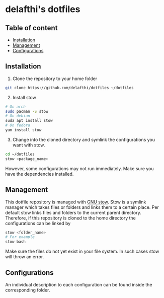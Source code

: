 # delafthi's dotfiles

## Table of content

- [Installation](#Installation)
- [Management](#Management)
- [Configurations](#Configurations)

## Installation

1. Clone the repository to your home folder

```sh
git clone https://github.com/delafthi/dotfiles ~/dotfiles
```

2. Install stow

```sh
# On arch
sudo pacman -S stow
# On debian
suda apt install stow
# On fedora
yum install stow
```
3. Change into the cloned directory and symlink the configurations you want with
   stow.

```sh
cd ~/dotfiles
stow <package_name>
```

However, some configurations may not run immediately. Make sure you have the
dependencies installed.

## Management

This dotfile repository is managed with [GNU stow](https://www.gnu.org/software/stow/).
Stow is a symlink manager which takes files or folders and links them to a
certain place. Per default stow links files and folders to the current parent
directory. Therefore, if this repository is cloned to the home directory the
configurations can be linked by

```sh
stow <folder_name>
# For example
stow bash
```

Make sure the files do not yet exist in your file system. In such cases stow
will throw an error.

## Configurations

An individual description to each configuration can be found inside the
corresponding folder.
